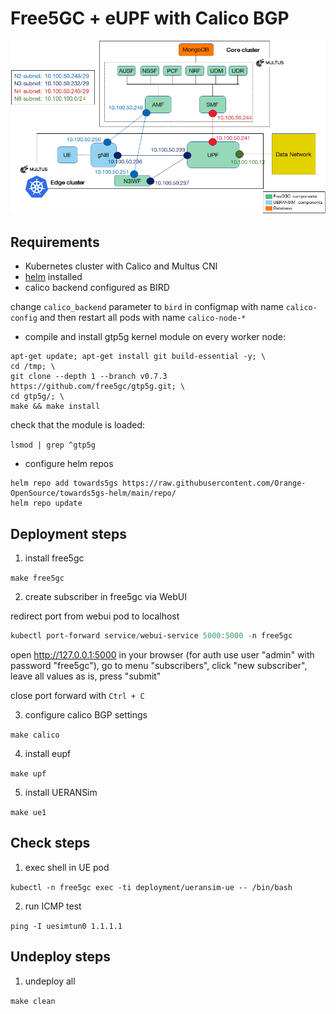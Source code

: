 # Free5GC + eUPF with Calico BGP

![](./schema.png)

## Requirements

- Kubernetes cluster with Calico and Multus CNI
- [helm](https://helm.sh/docs/intro/install/) installed
- calico backend configured as BIRD

change `calico_backend` parameter to `bird` in configmap with name `calico-config` and then restart all pods with name `calico-node-*`

- compile and install gtp5g kernel module on every worker node:

```
apt-get update; apt-get install git build-essential -y; \
cd /tmp; \
git clone --depth 1 --branch v0.7.3 https://github.com/free5gc/gtp5g.git; \
cd gtp5g/; \
make && make install
```

check that the module is loaded:

`lsmod | grep ^gtp5g`

- configure helm repos

```
helm repo add towards5gs https://raw.githubusercontent.com/Orange-OpenSource/towards5gs-helm/main/repo/
helm repo update
```

## Deployment steps

1. install free5gc

`make free5gc`

2. create subscriber in free5gc via WebUI

 redirect port from webui pod to localhost

 ```powershell
 kubectl port-forward service/webui-service 5000:5000 -n free5gc
 ```

 open http://127.0.0.1:5000 in your browser (for auth use user "admin" with password "free5gc"), go to menu "subscribers", click "new subscriber", leave all values as is, press "submit"

 close port forward with `Ctrl + C`

3. configure calico BGP settings

`make calico`

4. install eupf

`make upf`

5. install UERANSim

`make ue1`

## Check steps

1. exec shell in UE pod

`kubectl -n free5gc exec -ti deployment/ueransim-ue -- /bin/bash`

2. run ICMP test

`ping -I uesimtun0 1.1.1.1`

## Undeploy steps

1. undeploy all

`make clean`
